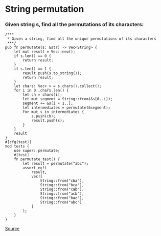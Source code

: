 # String permutation

### Given string s, find all the permutations of its characters:
```rust,ignore
/***
 * Given a string, find all the unique permutations of its characters
 ***/
pub fn permutate(s: &str) -> Vec<String> {
    let mut result = Vec::new();
    if s.len() == 0 {
        return result;
    }
    if s.len() == 1 {
        result.push(s.to_string());
        return result;
    }
    let chars: Vec<_> = s.chars().collect();
    for i in 0..chars.len() {
        let ch = chars[i];
        let mut segment = String::from(&s[0..i]);
        segment += &s[i + 1..];
        let intermediates = permutate(&segment);
        for mut s in intermediates {
            s.push(ch);
            result.push(s);
        }
    }
    result
}
#[cfg(test)]
mod tests {
    use super::permutate;
    #[test]
    fn permutate_test() {
        let result = permutate("abc");
        assert_eq!(
            result,
            vec![
                String::from("cba"),
                String::from("bca"),
                String::from("cab"),
                String::from("acb"),
                String::from("bac"),
                String::from("abc")
            ]
        );
    }
}
```
[Source](https://github.com/ratulb/programming_problems_in_rust/tree/master/permutations/src/lib.rs)
